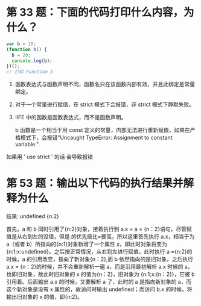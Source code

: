 # 第 33 题：下面的代码打印什么内容，为什么？

```js
var b = 10;
(function b() {
  b = 20;
  console.log(b);
})();
// 打印 Function b
```

1. 函数表达式与函数声明不同，函数名只在该函数内部有效，并且此绑定是常量绑定。

2. 对于一个常量进行赋值，在 strict 模式下会报错，非 strict 模式下静默失败。

3. IIFE 中的函数是函数表达式，而不是函数声明。

   b 函数是一个相当于用 const 定义的常量，内部无法进行重新赋值，如果在严格模式下，会报错"Uncaught TypeError: Assignment to constant variable."

如果用 ' use strict ' 的话 会导致报错

# 第 53 题：输出以下代码的执行结果并解释为什么

结果: undefined {n:2}

首先，a 和 b 同时引用了{n:2}对象，接着执行到 a.x = a = {n：2}语句，尽管赋值是从右到左的没错，但是.的优先级比=要高，所以这里首先执行 a.x，相当于为 a（或者 b）所指向的{n:1}对象新增了一个属性 x，即此时对象将变为{n:1;x:undefined}。之后按正常情况，从右到左进行赋值，此时执行 a ={n:2}的时候，a 的引用改变，指向了新对象{n：2},而 b 依然指向的是旧对象。之后执行 a.x = {n：2}的时候，并不会重新解析一遍 a，而是沿用最初解析 a.x 时候的 a，也即旧对象，故此时旧对象的 x 的值为{n：2}，旧对象为 {n:1;x:{n：2}}，它被 b 引用着。后面输出 a.x 的时候，又要解析 a 了，此时的 a 是指向新对象的 a，而这个新对象是没有 x 属性的，故访问时输出 undefined；而访问 b.x 的时候，将输出旧对象的 x 的值，即{n:2}。
